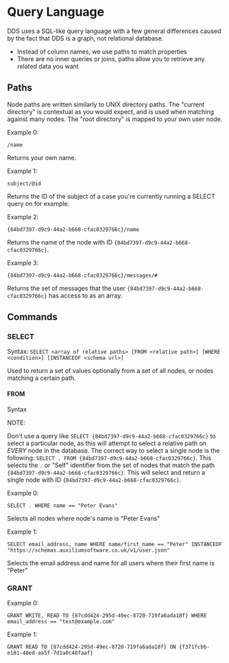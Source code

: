 # Query Language

DDS uses a SQL-like query language with a few general differences caused by the fact that DDS is a graph, not relational database.

+ Instead of column names, we use paths to match properties
+ There are no inner queries or joins, paths allow you to retrieve any related data you want

## Paths

Node paths are written similarly to UNIX directory paths. The "current directory" is contextual as you would expect, and is used when matching against many nodes. The "root directory" is mapped to your own user node.

Example 0:

```
/name
```
Returns your own name.

Example 1:

```
subject/@id
```
Returns the ID of the subject of a case you're currently running a SELECT query on for example.

Example 2:
```
{84bd7397-d9c9-44a2-b668-cfac0329766c}/name
```
Returns the name of the node with ID `{84bd7397-d9c9-44a2-b668-cfac0329766c}`.

Example 3:
```
{84bd7397-d9c9-44a2-b668-cfac0329766c}/messages/#
```
Returns the set of messages that the user `{84bd7397-d9c9-44a2-b668-cfac0329766c}` has access to as an array.

## Commands

### SELECT

Syntax: `SELECT <array of relative paths> [FROM <relative path>] [WHERE <condition>] [INSTANCEOF <schema url>]`

Used to return a set of values optionally from a set of all nodes, or nodes matching a certain path.

#### FROM

Syntax 

NOTE:

Don't use a query like `SELECT {84bd7397-d9c9-44a2-b668-cfac0329766c}` to select a particular node, as this will attempt to select a relative path on *EVERY* node in the database. The correct way to select a single node is the following: `SELECT . FROM {84bd7397-d9c9-44a2-b668-cfac0329766c}`. This selects the `.` or "Self" identifier from the set of nodes that match the path `{84bd7397-d9c9-44a2-b668-cfac0329766c}`. This will select and return a single node with ID `{84bd7397-d9c9-44a2-b668-cfac0329766c}`.

Example 0:

```
SELECT . WHERE name == "Peter Evans"
```
Selects all nodes where node's name is "Peter Evans"

Example 1:

```
SELECT email_address, name WHERE name/first_name == "Peter" INSTANCEOF "https://schemas.auxiliumsoftware.co.uk/v1/user.json"
```
Selects the email address and name for all users where their first name is "Peter"

### GRANT

Example 0:

```
GRANT WRITE, READ TO {87cdd424-295d-49ec-8720-719fa6ada18f} WHERE email_address == "test@example.com"
```

Example 1:

```
GRANT READ TO {87cdd424-295d-49ec-8720-719fa6ada18f} ON {f371fcbb-e101-48ed-aa5f-7d1a0c48faaf}
```

